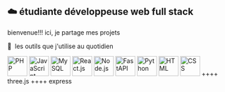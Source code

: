 <h2>☁️ étudiante développeuse web full stack</h2>
<p>bienvenue!!! ici, je partage mes projets</p>
<p> 🚀 &nbsp;les outils que j'utilise au quotidien</p>
<p align="left">
    <img src="https://cdn.jsdelivr.net/gh/devicons/devicon/icons/php/php-original.svg" alt="PHP" width="45" height="45"/>
    <img src="https://cdn.jsdelivr.net/gh/devicons/devicon/icons/javascript/javascript-original.svg" alt="JavaScript" width="45" height="45"/>
    <img src="https://cdn.jsdelivr.net/gh/devicons/devicon/icons/mysql/mysql-original.svg" alt="MySQL" width="45" height="45"/>
    <img src="https://cdn.jsdelivr.net/gh/devicons/devicon/icons/react/react-original.svg" alt="React.js" width="45" height="45"/>
    <img src="https://cdn.jsdelivr.net/gh/devicons/devicon/icons/nodejs/nodejs-original.svg" alt="Node.js" width="45" height="45"/>
    <img src="https://cdn.jsdelivr.net/gh/devicons/devicon/icons/fastapi/fastapi-original.svg" alt="FastAPI" width="45" height="45"/>
    <img src="https://cdn.jsdelivr.net/gh/devicons/devicon/icons/python/python-original.svg" alt="Python" width="45" height="45"/>
    <img src="https://cdn.jsdelivr.net/gh/devicons/devicon/icons/html5/html5-original.svg" alt="HTML" width="45" height="45"/>
    <img src="https://cdn.jsdelivr.net/gh/devicons/devicon/icons/css3/css3-original.svg" alt="CSS" width="45" height="45"/>
++++ three.js
++++ express
</p>
